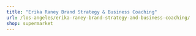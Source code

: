 ```yaml
---
title: "Erika Raney Brand Strategy & Business Coaching"
url: /los-angeles/erika-raney-brand-strategy-and-business-coaching/
shop: supermarket
---
```

